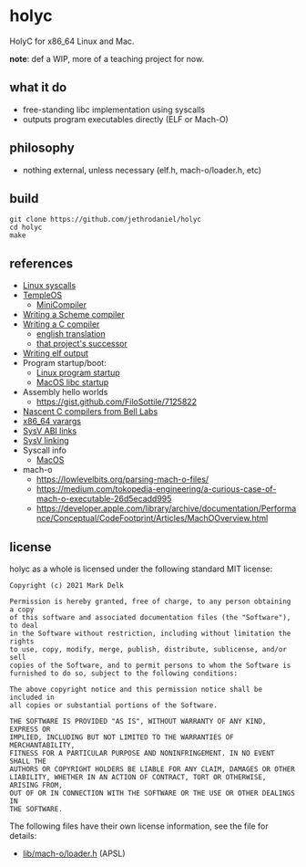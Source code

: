 # holyc

HolyC for x86_64 Linux and Mac.

**note**: def a WIP, more of a teaching project for now.

## what it do

- free-standing libc implementation using syscalls
- outputs program executables directly (ELF or Mach-O)

## philosophy

- nothing external, unless necessary (elf.h, mach-o/loader.h, etc)

## build

```
git clone https://github.com/jethrodaniel/holyc
cd holyc
make
```

## references

- [Linux syscalls](https://blog.rchapman.org/posts/Linux_System_Call_Table_for_x86_64/)
- [TempleOS](https://github.com/cia-foundation/TempleOS)
  - [MiniCompiler](https://github.com/cia-foundation/TempleOS/blob/archive/Demo/Lectures/MiniCompiler.HC)
- [Writing a Scheme compiler](http://scheme2006.cs.uchicago.edu/11-ghuloum.pdf)
- [Writing a C compiler](https://www.sigbus.info/compilerbook)
  - [english translation](https://translate.google.com/translate?hl=en&sl=ja&tl=en&u=https%3A%2F%2Fwww.sigbus.info%2Fcompilerbook)
  - [that project's successor](https://github.com/rui314/chibicc)
- [Writing elf output](https://github.com/lazear/lass/blob/66771edd7fa883e0620b3e00777320e6577f7f33/assembler.c#L53)
- Program startup/boot:
  - [Linux program startup](https://web.archive.org/web/20191210114310/http://dbp-consulting.com/tutorials/debugging/linuxProgramStartup.html)
  - [MacOS libc startup](https://embeddedartistry.com/blog/2019/05/20/exploring-startup-implementations-os-x/)
- Assembly hello worlds
  - https://gist.github.com/FiloSottile/7125822
- [Nascent C compilers from Bell Labs](https://github.com/dspinellis/unix-history-repo/blob/Research-V2-Snapshot-Development/c/nc0/c00.c)
- [x86_64 varargs](https://blog.nelhage.com/2010/10/amd64-and-va_arg/)
- [SysV ABI links](https://wiki.osdev.org/System_V_ABI)
- [SysV linking](https://www.cl.cam.ac.uk/~pes20/rems/papers/oopsla-elf-linking-2016.pdf)
- Syscall info
  - [MacOS](https://opensource.apple.com/source/xnu/xnu-1504.3.12/bsd/kern/syscalls.master)
- mach-o
  - https://lowlevelbits.org/parsing-mach-o-files/
  - https://medium.com/tokopedia-engineering/a-curious-case-of-mach-o-executable-26d5ecadd995
  - https://developer.apple.com/library/archive/documentation/Performance/Conceptual/CodeFootprint/Articles/MachOOverview.html

## license

holyc as a whole is licensed under the following standard MIT license:

```
Copyright (c) 2021 Mark Delk

Permission is hereby granted, free of charge, to any person obtaining a copy
of this software and associated documentation files (the "Software"), to deal
in the Software without restriction, including without limitation the rights
to use, copy, modify, merge, publish, distribute, sublicense, and/or sell
copies of the Software, and to permit persons to whom the Software is
furnished to do so, subject to the following conditions:

The above copyright notice and this permission notice shall be included in
all copies or substantial portions of the Software.

THE SOFTWARE IS PROVIDED "AS IS", WITHOUT WARRANTY OF ANY KIND, EXPRESS OR
IMPLIED, INCLUDING BUT NOT LIMITED TO THE WARRANTIES OF MERCHANTABILITY,
FITNESS FOR A PARTICULAR PURPOSE AND NONINFRINGEMENT. IN NO EVENT SHALL THE
AUTHORS OR COPYRIGHT HOLDERS BE LIABLE FOR ANY CLAIM, DAMAGES OR OTHER
LIABILITY, WHETHER IN AN ACTION OF CONTRACT, TORT OR OTHERWISE, ARISING FROM,
OUT OF OR IN CONNECTION WITH THE SOFTWARE OR THE USE OR OTHER DEALINGS IN
THE SOFTWARE.
```

The following files have their own license information, see the file for details:

- [lib/mach-o/loader.h](lib/mach-o/loader.h) (APSL)

